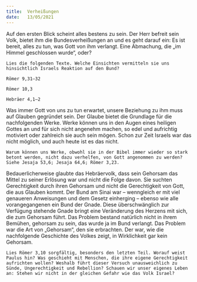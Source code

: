 ```yaml
---
title:  Verheißungen
date:   13/05/2021
---
```


Auf den ersten Blick scheint alles bestens zu sein. Der Herr befreit sein Volk, bietet ihm die Bundesverheißungen an und es geht darauf ein: Es ist bereit, alles zu tun, was Gott von ihm verlangt. Eine Abmachung, die „im Himmel geschlossen wurde“, oder?

`Lies die folgenden Texte. Welche Einsichten vermitteln sie uns hinsichtlich Israels Reaktion auf den Bund?`

`Römer 9,31–32`

`Römer 10,3`

`Hebräer 4,1–2`

Was immer Gott von uns zu tun erwartet, unsere Beziehung zu ihm muss auf Glauben gegründet sein. Der Glaube bietet die Grundlage für die nachfolgenden Werke. Werke können uns in den Augen eines heiligen Gottes an und für sich nicht angenehm machen, so edel und aufrichtig motiviert oder zahlreich sie auch sein mögen. Schon zur Zeit Israels war das nicht möglich, und auch heute ist es das nicht.

`Warum können uns Werke, obwohl sie in der Bibel immer wieder so stark betont werden, nicht dazu verhelfen, von Gott angenommen zu werden? Siehe Jesaja 53,6; Jesaja 64,6; Römer 3,23.`

Bedauerlicherweise glaubte das Hebräervolk, dass sein Gehorsam das Mittel zu seiner Erlösung war und nicht die Folge davon. Sie suchten Gerechtigkeit durch ihren Gehorsam und nicht die Gerechtigkeit von Gott, die aus Glauben kommt. Der Bund am Sinai war – wenngleich er mit viel genaueren Anweisungen und dem Gesetz einherging – ebenso wie alle vorangegangenen ein Bund der Gnade. Diese überschwänglich zur Verfügung stehende Gnade bringt eine Veränderung des Herzens mit sich, die zum Gehorsam führt. Das Problem bestand natürlich nicht in ihrem Bemühen, gehorsam zu sein, das wurde ja im Bund verlangt. Das Problem war die Art von „Gehorsam“, den sie erbrachten. Der war, wie die nachfolgende Geschichte des Volkes zeigt, in Wirklichkeit gar kein Gehorsam.

`Lies Römer 3,10 sorgfältig, besonders den letzten Teil. Worauf weist Paulus hin? Was geschieht mit Menschen, die ihre eigene Gerechtigkeit aufrichten wollen? Weshalb führt dieser Versuch unausweichlich zu Sünde, Ungerechtigkeit und Rebellion? Schauen wir unser eigenes Leben an: Stehen wir nicht in der gleichen Gefahr wie das Volk Israel?`